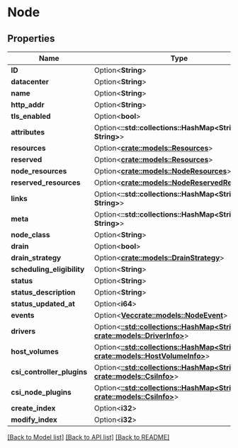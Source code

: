 # Node

## Properties

Name | Type | Description | Notes
------------ | ------------- | ------------- | -------------
**ID** | Option<**String**> |  | [optional]
**datacenter** | Option<**String**> |  | [optional]
**name** | Option<**String**> |  | [optional]
**http_addr** | Option<**String**> |  | [optional]
**tls_enabled** | Option<**bool**> |  | [optional]
**attributes** | Option<**::std::collections::HashMap<String, String>**> |  | [optional]
**resources** | Option<[**crate::models::Resources**](Resources.md)> |  | [optional]
**reserved** | Option<[**crate::models::Resources**](Resources.md)> |  | [optional]
**node_resources** | Option<[**crate::models::NodeResources**](NodeResources.md)> |  | [optional]
**reserved_resources** | Option<[**crate::models::NodeReservedResources**](NodeReservedResources.md)> |  | [optional]
**links** | Option<**::std::collections::HashMap<String, String>**> |  | [optional]
**meta** | Option<**::std::collections::HashMap<String, String>**> |  | [optional]
**node_class** | Option<**String**> |  | [optional]
**drain** | Option<**bool**> |  | [optional]
**drain_strategy** | Option<[**crate::models::DrainStrategy**](DrainStrategy.md)> |  | [optional]
**scheduling_eligibility** | Option<**String**> |  | [optional]
**status** | Option<**String**> |  | [optional]
**status_description** | Option<**String**> |  | [optional]
**status_updated_at** | Option<**i64**> |  | [optional]
**events** | Option<[**Vec<crate::models::NodeEvent>**](NodeEvent.md)> |  | [optional]
**drivers** | Option<[**::std::collections::HashMap<String, crate::models::DriverInfo>**](DriverInfo.md)> |  | [optional]
**host_volumes** | Option<[**::std::collections::HashMap<String, crate::models::HostVolumeInfo>**](HostVolumeInfo.md)> |  | [optional]
**csi_controller_plugins** | Option<[**::std::collections::HashMap<String, crate::models::CsiInfo>**](CsiInfo.md)> |  | [optional]
**csi_node_plugins** | Option<[**::std::collections::HashMap<String, crate::models::CsiInfo>**](CsiInfo.md)> |  | [optional]
**create_index** | Option<**i32**> |  | [optional]
**modify_index** | Option<**i32**> |  | [optional]

[[Back to Model list]](../README.md#documentation-for-models) [[Back to API list]](../README.md#documentation-for-api-endpoints) [[Back to README]](../README.md)


